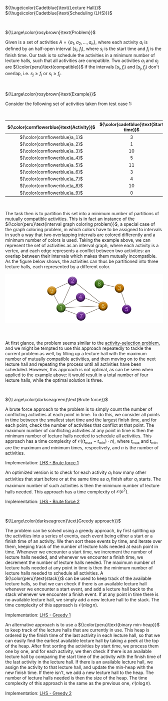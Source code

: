 ${\huge\color{Cadetblue}\text{Lecture Hall}}$  
${\huge\color{Cadetblue}\text{Scheduling (LHS)}}$

<br />

${\Large\color{rosybrown}\text{Problem}}$

Given is a set of activities $A = \lbrace a_1, a_2, \ldots, a_n \rbrace$, where each activity $a_i$ is defined by an half-open interval $[s_i, f_i)$, where $s_i$ is the start time and $f_i$ is the finish time. Our task is to schedule the activities in a minimum number of lecture halls, such that all activities are compatible. Two activities $a_i$ and $a_j$ are ${\color{peru}\text{compatible}}$ if the intervals $[s_i, f_i)$ and $[s_j, f_j)$ don't overlap, i.e. $s_j \geq f_i$ or $s_i \geq f_j$.

<br />

${\Large\color{rosybrown}\text{Example}}$

Consider the following set of activities taken from test case 1:

<br/>

<div align="center">

 ${\color{cornflowerblue}\text{Activity}}$      |  ${\color{cadetblue}\text{Start time}}$  |${\color{cadetblue}\text{Finish time}}$  |
:-----:|:-----:|:------:|
${\color{cornflowerblue}a_1}$     | 3     | 9      |
${\color{cornflowerblue}a_2}$     | 1     | 4      |
${\color{cornflowerblue}a_3}$     | 10    | 12     |
${\color{cornflowerblue}a_4}$     | 5     | 8      |
${\color{cornflowerblue}a_5}$     | 11    | 15     |
${\color{cornflowerblue}a_6}$     | 3     | 6      |
${\color{cornflowerblue}a_7}$     | 4     | 5      |
${\color{cornflowerblue}a_8}$     | 10    | 14     |
${\color{cornflowerblue}a_9}$     | 0     | 3      |

</div>

<br />

The task then is to partition this set into a minimum number of partitions of mutually compatible activities. This is in fact an instance of the ${\color{peru}\text{interval graph coloring problem}}$, a special case of the graph coloring problem, in which colors have to be assigned to intervals in such a way that two overlapping intervals are colored differently and a minimum number of colors is used. Taking the example above, we can represent the set of activities as an interval graph, where each activity is a vertex, and each edge represents a conflict between two activities: an overlap between their intervals which makes them mutually incompatible. As the figure below shows, the activities can thus be partitioned into three lecture halls, each represented by a different color.

<p align="center" width="85%">
<img src="images/scheduling.png"
     alt="obsts3"
     style="float: left; padding-bottom: 40px;" />
</p><br clear="left">

At first glance, the problem seems similar to the [activity-selection problem](https://github.com/pl3onasm/CLRS/tree/main/algorithms/greedy/activity-selection), and we might be tempted to use this approach repeatedly to tackle the current problem as well, by filling up a lecture hall with the maximum number of mutually compatible activities, and then moving on to the next lecture hall and repeating the process until all activities have been scheduled. However, this approach is not optimal, as can be seen when applied to the example above: it would result in a total number of four lecture halls, while the optimal solution is three.

<br/>

${\Large\color{darkseagreen}\text{Brute force}}$

A brute force approach to the problem is to simply count the number of conflicting activities at each point in time. To do this, we consider all points in time between the smallest start time and the largest finish time, and for each point, check the number of activities that conflict at that point. The maximum number of conflicting activities at any point in time is then the minimum number of lecture halls needed to schedule all activities. This approach has a time complexity of $\mathcal{O}((t_{\text{max}} - t_{\text{min}}) \cdot n)$, where $t_{\text{max}}$ and $t_{\text{min}}$ are the maximum and minimum times, respectively, and $n$ is the number of activities.

Implementation: [LHS - Brute force 1](https://github.com/pl3onasm/CLRS/blob/main/algorithms/greedy/lct-hall-scheduling/lhs-1.c)

An optimized version is to check for each activity $a_i$ how many other activities that start before or at the same time as $a_i$ finish after $a_i$ starts. The maximum number of such activities is then the minimum number of lecture halls needed. This approach has a time complexity of $\mathcal{O}(n^2)$.

Implementation: [LHS - Brute force 2](https://github.com/pl3onasm/CLRS/blob/main/algorithms/greedy/lct-hall-scheduling/lhs-2.c)

<br/>

${\Large\color{darkseagreen}\text{Greedy approach}}$

The problem can be solved using a greedy approach, by first splitting up the activities into a series of events, each event being either a start or a finish time of an activity. We then sort these events by time, and iterate over them, keeping track of the number of lecture halls needed at each point in time. Whenever we encounter a start time, we increment the number of lecture halls needed, and whenever we encounter a finish time, we decrement the number of lecture halls needed. The maximum number of lecture halls needed at any point in time is then the minimum number of lecture halls needed to schedule all activities. A ${\color{peru}\text{stack}}$ can be used to keep track of the available lecture halls, so that we can check if there is an available lecture hall whenever we encounter a start event, and add a lecture hall back to the stack whenever we encounter a finish event. If at any point in time there is no available lecture hall, we simply add a new lecture hall to the stack. The time complexity of this approach is $\mathcal{O}(n \log n)$.

Implementation: [LHS - Greedy 1](https://github.com/pl3onasm/CLRS/blob/main/algorithms/greedy/lct-hall-scheduling/lhs-3.c)

An alternative approach is to use a ${\color{peru}\text{binary min-heap}}$ to keep track of the lecture halls that are currently in use. This heap is ordered by the finish time of the last activity in each lecture hall, so that we can easily find the earliest available lecture hall by taking a peek at the top of the heap. After first sorting the activities by start time, we process them one by one, and for each activity, we then check if there is an available lecture hall by comparing the start time of the activity with the finish time of the last activity in the lecture hall. If there is an available lecture hall, we assign the activity to that lecture hall, and update the min-heap with the new finish time. If there isn't, we add a new lecture hall to the heap. The number of lecture halls needed is then the size of the heap. The time complexity of this approach is the same as the previous one, $\mathcal{O}(n \log n)$.

Implementation: [LHS - Greedy 2](https://github.com/pl3onasm/CLRS/blob/main/algorithms/greedy/lct-hall-scheduling/lhs-4.c)
